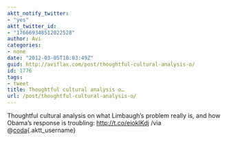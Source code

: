 ```yaml
---
aktt_notify_twitter:
- "yes"
aktt_twitter_id:
- "176669348512022528"
author: Avi
categories:
- none
date: "2012-03-05T10:03:49Z"
guid: http://aviflax.com/post/thoughtful-cultural-analysis-o/
id: 1776
tags:
- tweet
title: Thoughtful cultural analysis o…
url: /post/thoughtful-cultural-analysis-o/
---
```

Thoughtful cultural analysis on what Limbaugh’s problem really is, and how Obama’s response is troubling: <a href="http://t.co/eiokIKdj" rel="nofollow">http://t.co/eiokIKdj</a> /via @[coda](http://twitter.com/coda){.aktt_username}